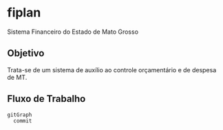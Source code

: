 # fiplan
Sistema Financeiro do Estado de Mato Grosso

## Objetivo

Trata-se de um sistema de auxílio ao controle orçamentário e de despesa de MT.

## Fluxo de Trabalho

```mermaid
gitGraph
  commit
```
